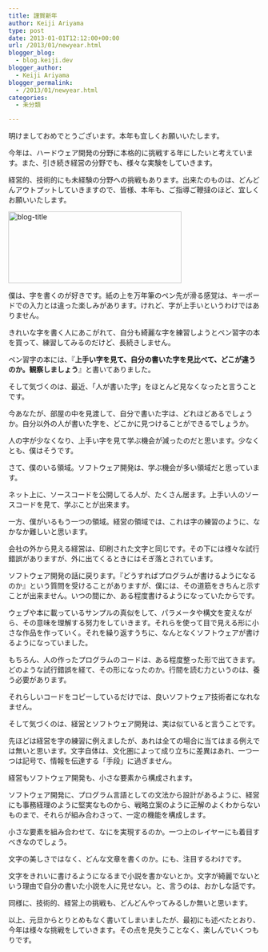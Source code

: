 ```yaml
---
title: 謹賀新年
author: Keiji Ariyama
type: post
date: 2013-01-01T12:12:00+00:00
url: /2013/01/newyear.html
blogger_blog:
  - blog.keiji.dev
blogger_author:
  - Keiji Ariyama
blogger_permalink:
  - /2013/01/newyear.html
categories:
  - 未分類

---
```

明けましておめでとうございます。本年も宜しくお願いいたします。

今年は、ハードウェア開発の分野に本格的に挑戦する年にしたいと考えています。また、引き続き経営の分野でも、様々な実験をしていきます。

経営的、技術的にも未経験の分野への挑戦もあります。出来たのものは、どんどんアウトプットしていきますので、皆様、本年も、ご指導ご鞭撻のほど、宜しくお願いいたします。

<div>
  <a href="https://blog.keiji.dev/wp-content/uploads/2013/01/blog-title.png"><img class="aligncenter  wp-image-108" alt="blog-title" src="https://blog.keiji.dev/wp-content/uploads/2013/01/blog-title.png" width="346" height="143" /></a>
</div>

<div>
</div>

<!--more-->


  
僕は、字を書くのが好きです。紙の上を万年筆のペン先が滑る感覚は、キーボードでの入力とは違った楽しみがあります。けれど、字が上手いというわけではありません。

きれいな字を書く人にあこがれて、自分も綺麗な字を練習しようとペン習字の本を買って、練習してみるのだけど、長続きしません。

ペン習字の本には、『**上手い字を見て、自分の書いた字を見比べて、どこが違うのか。観察しましょう**』と書いてありました。

そして気づくのは、最近、「人が書いた字」をほとんど見なくなったと言うことです。

今あなたが、部屋の中を見渡して、自分で書いた字は、どれほどあるでしょうか。自分以外の人が書いた字を、どこかに見つけることができるでしょうか。

人の字が少なくなり、上手い字を見て学ぶ機会が減ったのだと思います。少なくとも、僕はそうです。

さて、僕のいる領域。ソフトウェア開発は、学ぶ機会が多い領域だと思っています。

ネット上に、ソースコードを公開してる人が、たくさん居ます。上手い人のソースコードを見て、学ぶことが出来ます。

一方、僕がいるもう一つの領域。経営の領域では、これは字の練習のように、なかなか難しいと思います。

会社の外から見える経営は、印刷された文字と同じです。その下には様々な試行錯誤がありますが、外に出てくるときにはそぎ落とされています。

ソフトウェア開発の話に戻ります。『どうすればプログラムが書けるようになるのか』という質問を受けることがありますが、僕には、その道筋をきちんと示すことが出来ません。いつの間にか、ある程度書けるようになっていたからです。

ウェブや本に載っているサンプルの真似をして、パラメータや構文を変えながら、その意味を理解する努力をしていきます。それらを使って目で見える形に小さな作品を作っていく。それを繰り返すうちに、なんとなくソフトウェアが書けるようになっていました。

もちろん、人の作ったプログラムのコードは、ある程度整った形で出てきます。どのような試行錯誤を経て、その形になったのか。行間を読む力というのは、養う必要があります。

それらしいコードをコピーしているだけでは、良いソフトウェア技術者になれなません。

そして気づくのは、経営とソフトウェア開発は、実は似ていると言うことです。

先ほどは経営を字の練習に例えましたが、あれは全ての場合に当てはまる例えでは無いと思います。文字自体は、文化圏によって成り立ちに差異はあれ、一つ一つは記号で、情報を伝達する「手段」に過ぎません。

経営もソフトウェア開発も、小さな要素から構成されます。

ソフトウェア開発に、プログラム言語としての文法から設計があるように、経営にも事務経理のように堅実なものから、戦略立案のように正解のよくわからないものまで、それらが組み合わさって、一定の機能を構成します。

小さな要素を組み合わせて、なにを実現するのか。一つ上のレイヤーにも着目すべきなのでしょう。

文字の美しさではなく、どんな文章を書くのか。にも、注目するわけです。

文字をきれいに書けるようになるまで小説を書かないとか。文字が綺麗でないという理由で自分の書いた小説を人に見せない。と、言うのは、おかしな話です。

同様に、技術的、経営上の挑戦も、どんどんやってみるしか無いと思います。

以上、元旦からとりとめもなく書いてしまいましたが、最初にも述べたとおり、今年は様々な挑戦をしていきます。その点を見失うことなく、楽しんでいくつもりです。